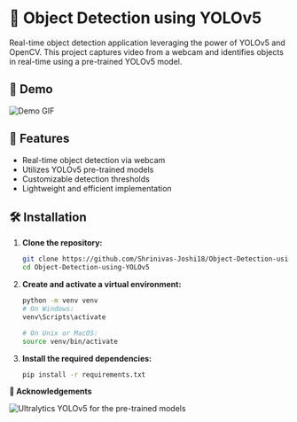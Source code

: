 # 🧠 Object Detection using YOLOv5

Real-time object detection application leveraging the power of YOLOv5 and OpenCV. This project captures video from a webcam and identifies objects in real-time using a pre-trained YOLOv5 model.

## 📸 Demo

![Demo GIF](link-to-your-demo.gif)

## 🚀 Features

- Real-time object detection via webcam
- Utilizes YOLOv5 pre-trained models
- Customizable detection thresholds
- Lightweight and efficient implementation

## 🛠️ Installation

1. **Clone the repository:**

   ```bash
   git clone https://github.com/Shrinivas-Joshi18/Object-Detection-using-YOLOv5.git
   cd Object-Detection-using-YOLOv5
   
2. **Create and activate a virtual environment:**

   ```bash
   python -m venv venv
   # On Windows:
   venv\Scripts\activate
   
   # On Unix or MacOS:
   source venv/bin/activate

3. **Install the required dependencies:**

   ```bash
   pip install -r requirements.txt

**🙌 Acknowledgements**   

  ![Ultralytics YOLOv5](https://github.com/ultralytics/yolov5) for the pre-trained models


   
